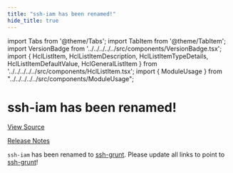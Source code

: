 ```yaml
---
title: "ssh-iam has been renamed!"
hide_title: true
---
```


import Tabs from '@theme/Tabs';
import TabItem from '@theme/TabItem';
import VersionBadge from '../../../../../src/components/VersionBadge.tsx';
import { HclListItem, HclListItemDescription, HclListItemTypeDetails, HclListItemDefaultValue, HclGeneralListItem } from '../../../../../src/components/HclListItem.tsx';
import { ModuleUsage } from "../../../../../src/components/ModuleUsage";

<VersionBadge repoTitle="Security Modules" version="0.68.5" lastModifiedVersion="0.13.0"/>

# ssh-iam has been renamed!

<a href="https://github.com/gruntwork-io/terraform-aws-security/tree/v0.68.5/modules/ssh-iam" className="link-button" title="View the source code for this module in GitHub.">View Source</a>

<a href="https://github.com/gruntwork-io/terraform-aws-security/releases/tag/v0.13.0" className="link-button" title="Release notes for only versions which impacted this module.">Release Notes</a>

`ssh-iam` has been renamed to [ssh-grunt](https://github.com/gruntwork-io/terraform-aws-security/tree/v0.68.5/modules/ssh-grunt). Please update all links to point to
[ssh-grunt](https://github.com/gruntwork-io/terraform-aws-security/tree/v0.68.5/modules/ssh-grunt)!


<!-- ##DOCS-SOURCER-START
{
  "originalSources": [
    "https://github.com/gruntwork-io/terraform-aws-security/tree/v0.68.5/modules/ssh-iam/readme.md",
    "https://github.com/gruntwork-io/terraform-aws-security/tree/v0.68.5/modules/ssh-iam/variables.tf",
    "https://github.com/gruntwork-io/terraform-aws-security/tree/v0.68.5/modules/ssh-iam/outputs.tf"
  ],
  "sourcePlugin": "module-catalog-api",
  "hash": "a7d7204586d4cbf0a5d49d5a0ee9f224"
}
##DOCS-SOURCER-END -->
